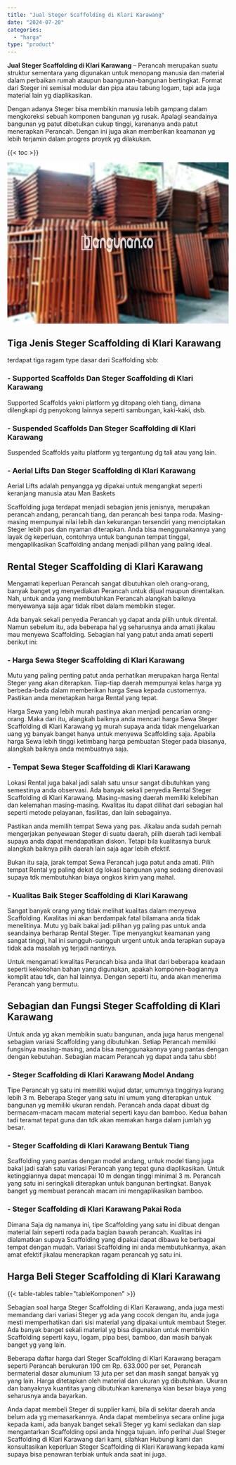 ```yaml
---
title: "Jual Steger Scaffolding di Klari Karawang"
date: "2024-07-20"
categories: 
  - "harga"
type: "product"
---
```


**Jual Steger Scaffolding di Klari Karawang** – Perancah merupakan suatu struktur sementara yang digunakan untuk menopang manusia dan material dalam perbaikan rumah ataupun baangunan-bangunan bertingkat. Format dari Steger ini semisal modular dan pipa atau tabung logam, tapi ada juga material lain yg diaplikasikan.

Dengan adanya Steger bisa membikin manusia lebih gampang dalam mengkoreksi sebuah komponen bangunan yg rusak. Apalagi seandainya bangunan yg patut dibetulkan cukup tinggi, karenanya anda patut menerapkan Perancah. Dengan ini juga akan memberikan keamanan yg lebih terjamin dalam progres proyek yg dilakukan.

{{< toc >}}

![Jual Steger Scaffolding di Klari Karawang](/images/sewa-scaffolding-steger-13.png)

## Tiga Jenis Steger Scaffolding di Klari Karawang

terdapat tiga ragam type dasar dari Scaffolding sbb:

### \- Supported Scaffolds Dan Steger Scaffolding di Klari Karawang

Supported Scaffolds yakni platform yg ditopang oleh tiang, dimana dilengkapi dg penyokong lainnya seperti sambungan, kaki-kaki, dsb.

### \- Suspended Scaffolds Dan Steger Scaffolding di Klari Karawang

Suspended Scaffolds yaitu platform yg tergantung dg tali atau yang lain.

### \- Aerial Lifts Dan Steger Scaffolding di Klari Karawang

Aerial Lifts adalah penyangga yg dipakai untuk mengangkat seperti keranjang manusia atau Man Baskets

Scaffolding juga terdapat menjadi sebagian jenis jenisnya, merupakan perancah andang, perancah tiang, dan perancah besi tanpa roda. Masing-masing mempunyai nilai lebih dan kekurangan tersendiri yang menciptakan Steger lebih pas dan nyaman diterapkan. Anda bisa menggunakannya yang layak dg keperluan, contohnya untuk bangunan tempat tinggal, mengaplikasikan Scaffolding andang menjadi pilihan yang paling ideal.

## Rental Steger Scaffolding di Klari Karawang

Mengamati keperluan Perancah sangat dibutuhkan oleh orang-orang, banyak banget yg menyediakan Perancah untuk dijual maupun direntalkan. Nah, untuk anda yang membutuhkan Perancah alangkah baiknya menyewanya saja agar tidak ribet dalam membikin steger.

Ada banyak sekali penyedia Perancah yg dapat anda pilih untuk dirental. Namun sebelum itu, ada beberapa hal yg seharusnya anda amati jikalau mau menyewa Scaffolding. Sebagian hal yang patut anda amati seperti berikut ini:

### \- Harga Sewa Steger Scaffolding di Klari Karawang

Mutu yang paling penting patut anda perhatikan merupakan harga Rental Steger yang akan diterapkan. Tiap-tiap daerah mempunyai kelas harga yg berbeda-beda dalam memberikan harga Sewa kepada customernya. Pastikan anda menetapkan harga Rental yang tepat.

Harga Sewa yang lebih murah pastinya akan menjadi pencarian orang-orang. Maka dari itu, alangkah baiknya anda mencari harga Sewa Steger Scaffolding di Klari Karawang yg murah supaya anda tidak mengeluarkan uang yg banyak banget hanya untuk menyewa Scaffolding saja. Apabila harga Sewa lebih tinggi ketimbang harga pembuatan Steger pada biasanya, alangkah baiknya anda membuatnya saja.

### \- Tempat Sewa Steger Scaffolding di Klari Karawang

Lokasi Rental juga bakal jadi salah satu unsur sangat dibutuhkan yang semestinya anda observasi. Ada banyak sekali penyedia Rental Steger Scaffolding di Klari Karawang. Masing-masing daerah memiliki kelebihan dan kelemahan masing-masing. Kwalitas itu dapat dilihat dari sebagian hal seperti metode pelayanan, fasilitas, dan lain sebagainya.

Pastikan anda memilih tempat Sewa yang pas. Jikalau anda sudah pernah mengerjakan penyewaan Steger di suatu daerah, pilih daerah tadi kembali supaya anda dapat mendapatkan diskon. Tetapi bila kualitasnya buruk alangkah baiknya pilih daerah lain saja agar lebih efektif.

Bukan itu saja, jarak tempat Sewa Perancah juga patut anda amati. Pilih tempat Rental yg paling dekat dg lokasi bangunan yang sedang direnovasi supaya tdk membutuhkan biaya ongkos kirim yang mahal.

### \- Kualitas Baik Steger Scaffolding di Klari Karawang

Sangat banyak orang yang tidak melihat kualitas dalam menyewa Scaffolding. Kwalitas ini akan berdampak fatal bilamana anda tidak menelitinya. Mutu yg baik bakal jadi pilihan yg paling pas untuk anda seandainya berharap Rental Steger. Tipe menyangkut keamanan yang sangat tinggi, hal ini sungguh-sungguh urgent untuk anda terapkan supaya tidak ada masalah yg terjadi nantinya.

Untuk mengamati kwalitas Perancah bisa anda lihat dari beberapa keadaan seperti kekokohan bahan yang digunakan, apakah komponen-bagiannya komplit atau tdk, dan hal lainnya. Dengan seperti itu, anda akan menerima Perancah yang bermutu.

## Sebagian dan Fungsi Steger Scaffolding di Klari Karawang

Untuk anda yg akan membikin suatu bangunan, anda juga harus mengenal sebagian variasi Scaffolding yang dibutuhkan. Setiap Perancah memiliki fungsinya masing-masing, anda bisa menggunakannya yang pantas dengan dengan kebutuhan. Sebagian macam Perancah yg dapat anda tahu sbb!

### \- Steger Scaffolding di Klari Karawang Model Andang

Tipe Perancah yg satu ini memiliki wujud datar, umumnya tingginya kurang lebih 3 m. Beberapa Steger yang satu ini umum yang diterapkan untuk bangunan yg memiliki ukuran rendah. Perancah anda dapat dibuat dg bermacam-macam macam material seperti kayu dan bamboo. Kedua bahan tadi teramat tepat guna dan tdk akan memakan harga dalam jumlah yg besar.

### \- Steger Scaffolding di Klari Karawang Bentuk Tiang

Scaffolding yang pantas dengan model andang, untuk model tiang juga bakal jadi salah satu variasi Perancah yang tepat guna diaplikasikan. Untuk ketinggiannya dapat mencapai 10 m dengan tinggi minimal 3 m. Perancah yang satu ini seringkali diterapkan untuk bangunan bertingkat. Banyak banget yg membuat perancah macam ini mengaplikasikan bamboo.

### \- Steger Scaffolding di Klari Karawang Pakai Roda

Dimana Saja dg namanya ini, tipe Scaffolding yang satu ini dibuat dengan material lain seperti roda pada bagian bawah perancah. Kualitas ini dialamatkan supaya Scaffolding yang dipakai dapat dibawa ke berbagai tempat dengan mudah. Variasi Scaffolding ini anda membutuhkannya, akan amat efektif jikalau menerapkan ragam perancah yg satu ini.

## Harga Beli Steger Scaffolding di Klari Karawang

{{< table-tables table="tableKomponen" >}}

Sebagian soal harga Steger Scaffolding di Klari Karawang, anda juga mesti memandang dari variasi Steger yg ada yang cocok dengan itu, anda juga mesti memperhatikan dari sisi material yang dipakai untuk membaut Steger. Ada banyak banget sekali material yg bisa digunakan untuk membikin Scaffolding seperti kayu, logam, pipa besi, bamboo, dan masih banyak banget yg yang lain.

Beberapa daftar harga dari Steger Scaffolding di Klari Karawang beragam seperti Perancah berukuran 190 cm Rp. 633.000 per set, Perancah bermaterial dasar alumunium 13 juta per set dan masih sangat banyak yg yang lain. Harga ditetapkan oleh material dan ukuran yg dibutuhkan. Ukuran dan banyaknya kuantitas yang dibutuhkan karenanya kian besar biaya yang seharusnya anda bayarkan.

Anda dapat membeli Steger di supplier kami, bila di sekitar daerah anda belum ada yg memasarkannya. Anda dapat membelinya secara online juga kepada kami, ada banyak banget sekali Steger yg kami sediakan dan siap mengantarkan Scaffolding opsi anda hingga tujuan. info perihal Jual Steger Scaffolding di Klari Karawang dari kami, silahkan Hubungi kami dan konsultasikan keperluan Steger Scaffolding di Klari Karawang kepada kami supaya bisa penawran terbiak untuk anda saat ini juga.
